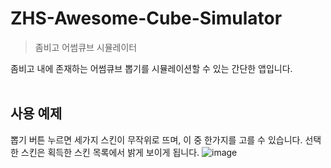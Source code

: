 # ZHS-Awesome-Cube-Simulator
> 좀비고 어썸큐브 시뮬레이터

좀비고 내에 존재하는 어썸큐브 뽑기를 시뮬레이션할 수 있는 간단한 앱입니다.
<br/><br/>

## 사용 예제
뽑기 버튼 누르면 세가지 스킨이 무작위로 뜨며, 이 중 한가지를 고를 수 있습니다. 선택한 스킨은 획득한 스킨 목록에서 밝게 보이게 됩니다.
![image](https://user-images.githubusercontent.com/63953425/153573513-a8c66526-dfe6-4299-9b99-ccfe30bcfb7b.png)




